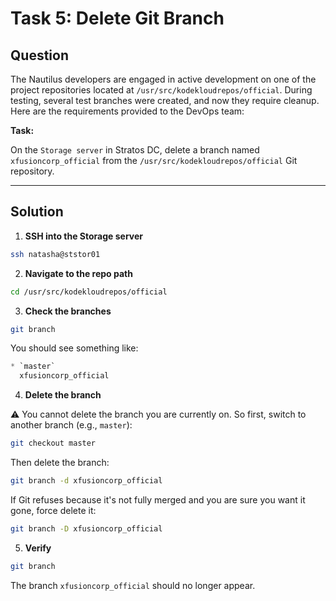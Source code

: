 # Task 5: Delete Git Branch

## Question

The Nautilus developers are engaged in active development on one of the project repositories located at `/usr/src/kodekloudrepos/official`. During testing, several test branches were created, and now they require cleanup. Here are the requirements provided to the DevOps team:

**Task:**

On the `Storage server` in Stratos DC, delete a branch named `xfusioncorp_official` from the `/usr/src/kodekloudrepos/official` Git repository.

---

## Solution

1. **SSH into the Storage server**

```bash
ssh natasha@ststor01
```

2. **Navigate to the repo path**

```bash
cd /usr/src/kodekloudrepos/official
```

3. **Check the branches**

```bash
git branch
```

You should see something like:

```css
* `master`
  xfusioncorp_official
```

4. **Delete the branch**

⚠️ You cannot delete the branch you are currently on.
So first, switch to another branch (e.g., `master`):

```bash
git checkout master
```

Then delete the branch:

```bash
git branch -d xfusioncorp_official
```

If Git refuses because it's not fully merged and you are sure you want it gone, force delete it:

```bash
git branch -D xfusioncorp_official
```

5. **Verify**

```bash
git branch
```

The branch `xfusioncorp_official` should no longer appear.